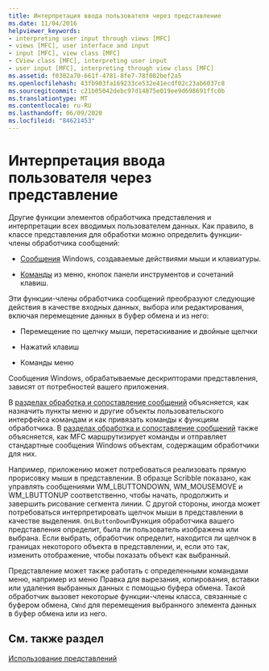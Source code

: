 ```yaml
---
title: Интерпретация ввода пользователя через представление
ms.date: 11/04/2016
helpviewer_keywords:
- interpreting user input through views [MFC]
- views [MFC], user interface and input
- input [MFC], view class [MFC]
- CView class [MFC], interpreting user input
- user input [MFC], interpreting through view class [MFC]
ms.assetid: f0302a70-661f-4781-8fe7-78f082bef2a5
ms.openlocfilehash: 43fb903fa169233ce532e41ecdf02c23ab6037c8
ms.sourcegitcommit: c21b05042debc97d14875e019ee9d698691ffc0b
ms.translationtype: MT
ms.contentlocale: ru-RU
ms.lasthandoff: 06/09/2020
ms.locfileid: "84621453"
---
```

# <a name="interpreting-user-input-through-a-view"></a>Интерпретация ввода пользователя через представление

Другие функции элементов обработчика представления и интерпретации всех вводимых пользователем данных. Как правило, в классе представления для обработки можно определить функции-члены обработчика сообщений:

- [Сообщения](messages.md) Windows, создаваемые действиями мыши и клавиатуры.

- [Команды](user-interface-objects-and-command-ids.md) из меню, кнопок панели инструментов и сочетаний клавиш.

Эти функции-члены обработчика сообщений преобразуют следующие действия в качестве входных данных, выбора или редактирования, включая перемещение данных в буфер обмена и из него:

- Перемещение по щелчку мыши, перетаскивание и двойные щелчки

- Нажатий клавиш

- Команды меню

Сообщения Windows, обрабатываемые дескрипторами представления, зависят от потребностей вашего приложения.

В [разделах обработка и сопоставление сообщений](message-handling-and-mapping.md) объясняется, как назначить пункты меню и другие объекты пользовательского интерфейса командам и как привязать команды к функциям обработчика. В [разделах обработка и сопоставление сообщений](message-handling-and-mapping.md) также объясняется, как MFC маршрутизирует команды и отправляет стандартные сообщения Windows объектам, содержащим обработчики для них.

Например, приложению может потребоваться реализовать прямую прорисовку мыши в представлении. В образце Scribble показано, как управлять сообщениями WM_LBUTTONDOWN, WM_MOUSEMOVE и WM_LBUTTONUP соответственно, чтобы начать, продолжить и завершить рисование сегмента линии. С другой стороны, иногда может потребоваться интерпретировать щелчок мыши в представлении в качестве выделения. `OnLButtonDown`Функция обработчика вашего представления определит, была ли пользователь изображена или выбрана. Если выбрать, обработчик определит, находится ли щелчок в границах некоторого объекта в представлении, и, если это так, изменить отображение, чтобы показать объект как выбранный.

Представление может также работать с определенными командами меню, например из меню Правка для вырезания, копирования, вставки или удаления выбранных данных с помощью буфера обмена. Такой обработчик вызовет некоторые функции-члены класса, связанные с буфером обмена, `CWnd` для перемещения выбранного элемента данных в буфер обмена или из него.

## <a name="see-also"></a>См. также раздел

[Использование представлений](using-views.md)
